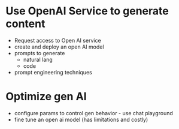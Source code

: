 # Use OpenAI Service to generate content

* Request access to Open AI service
* create and deploy an open AI model
* prompts to generate
    - natural lang
    - code
* prompt engineering techniques
  
# Optimize gen AI

* configure params to control gen behavior - use chat playground
* fine tune an open ai model (has limitations and costly)
